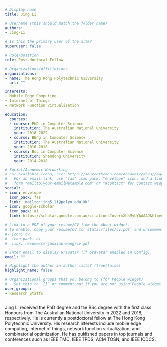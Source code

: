 ```yaml
---
# Display name
title: Jing Li

# Username (this should match the folder name)
authors:
- Jing-Li

# Is this the primary user of the site?
superuser: false

# Role/position
role: Post-doctoral Fellow

# Organizations/Affiliations
organizations:
- name: The Hong Kong Polytechnic University
  url: ""

interests:
- Mobile Edge Computing
- Internet of Things
- Network Function Virtualization

education:
  courses:
  - course: PhD in Computer Science
    institution: The Australian National University
    year: 2018-2022
  - course: BEng in Computer Science
    institution: The Australian National University
    year: 2016-2018
  - course: Bsc in Computer Science
    institution: Shandong University
    year: 2014-2018

# Social/Academic Networking
# For available icons, see: https://sourcethemes.com/academic/docs/page-builder/#icons
#   For an email link, use "fas" icon pack, "envelope" icon, and a link in the
#   form "mailto:your-email@example.com" or "#contact" for contact widget.
social:
- icon: envelope
  icon_pack: fas
  link: 'mailto:jing5.li@polyu.edu.hk'
- icon: google-scholar
  icon_pack: ai
  link: https://scholar.google.com.au/citations?user=XUsMyUYAAAAJ&hl=en

# Link to a PDF of your resume/CV from the About widget.
# To enable, copy your resume/CV to `static/files/cv.pdf` and uncomment the lines below.
#- icon: cv
#  icon_pack: ai
#  link: resume/cv-junxiao-wang/cv.pdf

# Enter email to display Gravatar (if Gravatar enabled in Config)
email: ""

# Highlight the author in author lists? (true/false)
highlight_name: false

# Organizational groups that you belong to (for People widget)
#   Set this to `[]` or comment out if you are not using People widget.
user_groups:
- Research Staffs
---
```


Jing Li received the PhD degree and the BSc degree with the first class Honours from The Australian National University in 2022 and 2018, respectively. He is currently a postdoctoral fellow at The Hong Kong Polytechnic University. His research interests include mobile edge computing, internet of things, network function virtualization, and combinatorial optimization. He has published papers in top journals and conferences such as IEEE TMC, IEEE TPDS, ACM TOSN, and IEEE ICDCS.
